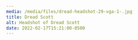 ```yaml
---
media: /media/files/dread-headshot-29-vga-1-.jpg
title: Dread Scott
alt: Headshot of Dread Scott
date: 2022-02-17T15:21:00-0500
---
```

